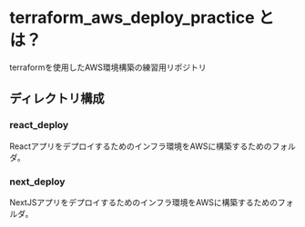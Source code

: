 # terraform_aws_deploy_practice とは？
terraformを使用したAWS環境構築の練習用リポジトリ

## ディレクトリ構成
### react_deploy
Reactアプリをデプロイするためのインフラ環境をAWSに構築するためのフォルダ。

### next_deploy
NextJSアプリをデプロイするためのインフラ環境をAWSに構築するためのフォルダ。
